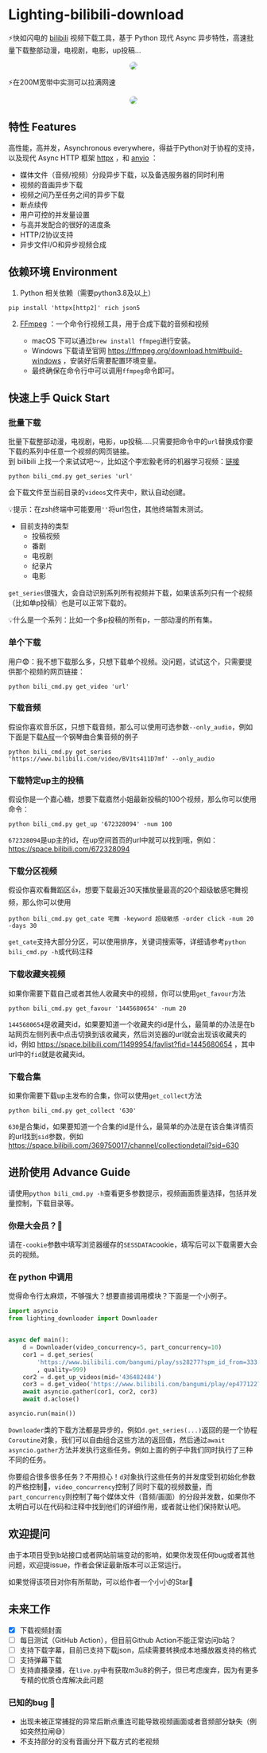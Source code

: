 # Lighting-bilibili-download
⚡️快如闪电的 [bilibili](https://www.bilibili.com/) 视频下载工具，基于 Python 现代 Async 异步特性，高速批量下载整部动漫，电视剧，电影，up投稿...

<div align="center"> <img src='imgs/lighting.gif' style="border-radius: 8px"> </div>

⚡️在200M宽带中实测可以拉满网速

<div align="center"> <img src='imgs/speed.gif' style="border-radius: 8px"> </div>

## 特性 Features
高性能，高并发，Asynchronous everywhere，得益于Python对于协程的支持，以及现代 Async HTTP 框架 [httpx](https://www.python-httpx.org/) ，和 [anyio](https://anyio.readthedocs.io/en/stable/) ：
* 媒体文件（音频/视频）分段异步下载，以及备选服务器的同时利用
* 视频的音画异步下载
* 视频之间乃至任务之间的异步下载
* 断点续传
* 用户可控的并发量设置
* 与高并发配合的很好的进度条
* HTTP/2协议支持
* 异步文件I/O和异步视频合成

## 依赖环境 Environment
1. Python 相关依赖（需要python3.8及以上）
```shell
pip install 'httpx[http2]' rich json5
```
2. [FFmpeg](https://ffmpeg.org/contact.html#MailingLists) ：一个命令行视频工具，用于合成下载的音频和视频

    * macOS 下可以通过`brew install ffmpeg`进行安装。
    * Windows 下载请至官网 https://ffmpeg.org/download.html#build-windows ，安装好后需要配置环境变量。
    * 最终确保在命令行中可以调用`ffmpeg`命令即可。

## 快速上手 Quick Start
### 批量下载
批量下载整部动漫，电视剧，电影，up投稿.....只需要把命令中的`url`替换成你要下载的系列中任意一个视频的网页链接。\
到 bilibili 上找一个来试试吧～，比如这个李宏毅老师的机器学习视频：[链接](https://www.bilibili.com/video/BV1JE411g7XF)
```shell
python bili_cmd.py get_series 'url'
```
会下载文件至当前目录的`videos`文件夹中，默认自动创建。

💡提示：在zsh终端中可能要用`''`将url包住，其他终端暂未测试。
* 目前支持的类型
  * 投稿视频
  * 番剧
  * 电视剧
  * 纪录片
  * 电影

`get_series`很强大，会自动识别系列所有视频并下载，如果该系列只有一个视频（比如单p投稿）也是可以正常下载的。

💡什么是一个系列：比如一个多p投稿的所有p，一部动漫的所有集。
### 单个下载
用户😨：我不想下载那么多，只想下载单个视频。没问题，试试这个，只需要提供那个视频的网页链接：
```shell
python bili_cmd.py get_video 'url'
```
### 下载音频
假设你喜欢音乐区，只想下载音频，那么可以使用可选参数`--only_audio`，例如下面是下载[A叔](https://space.bilibili.com/6075139)一个钢琴曲合集音频的例子
```shell
python bili_cmd.py get_series 'https://www.bilibili.com/video/BV1ts411D7mf' --only_audio
```

### 下载特定up主的投稿

假设你是一个嘉心糖，想要下载嘉然小姐最新投稿的100个视频，那么你可以使用命令：
```shell
python bili_cmd.py get_up '672328094' -num 100
```
`672328094`是up主的id，在up空间首页的url中就可以找到哦，例如： https://space.bilibili.com/672328094

### 下载分区视频
假设你喜欢看舞蹈区👍，想要下载最近30天播放量最高的20个超级敏感宅舞视频，那么你可以使用
```shell
python bili_cmd.py get_cate 宅舞 -keyword 超级敏感 -order click -num 20 -days 30
```
`get_cate`支持大部分分区，可以使用排序，关键词搜索等，详细请参考`python bili_cmd.py -h`或代码注释

### 下载收藏夹视频
如果你需要下载自己或者其他人收藏夹中的视频，你可以使用`get_favour`方法
```shell
python bili_cmd.py get_favour '1445680654' -num 20
```
`1445680654`是收藏夹id，如果要知道一个收藏夹的id是什么，最简单的办法是在b站网页左侧列表中点击切换到该收藏夹，然后浏览器的url就会出现该收藏夹的id，例如 https://space.bilibili.com/11499954/favlist?fid=1445680654 ，其中url中的`fid`就是收藏夹id。

### 下载合集
如果你需要下载up主发布的合集，你可以使用`get_collect`方法
```shell
python bili_cmd.py get_collect '630'
```
`630`是合集id，如果要知道一个合集的id是什么，最简单的办法是在该合集详情页的url找到`sid`参数，例如 https://space.bilibili.com/369750017/channel/collectiondetail?sid=630


## 进阶使用 Advance Guide
请使用`python bili_cmd.py -h`查看更多参数提示，视频画面质量选择，包括并发量控制，下载目录等。
### 你是大会员？🥸
请在`-cookie`参数中填写浏览器缓存的`SESSDATA`cookie，填写后可以下载需要大会员的视频。
### 在 python 中调用
觉得命令行太麻烦，不够强大？想要直接调用模块？下面是一个小例子。
```python
import asyncio
from lighting_downloader import Downloader


async def main():
    d = Downloader(video_concurrency=5, part_concurrency=10)
    cor1 = d.get_series(
        'https://www.bilibili.com/bangumi/play/ss28277?spm_id_from=333.337.0.0'
        , quality=999)
    cor2 = d.get_up_videos(mid='436482484')
    cor3 = d.get_video('https://www.bilibili.com/bangumi/play/ep477122?from_spmid=666.4.0.0')
    await asyncio.gather(cor1, cor2, cor3)
    await d.aclose()

asyncio.run(main())

```
`Downloader`类的下载方法都是异步的，例如`d.get_series(...)`返回的是一个协程`Coroutine`对象，我们可以自由组合这些方法的返回值，然后通过`await asyncio.gather`方法并发执行这些任务。例如上面的例子中我们同时执行了三种不同的任务。

你要组合很多很多任务？不用担心！`d`对象执行这些任务的并发度受到初始化参数的严格控制🫡，`video_concurrency`控制了同时下载的视频数量，而`part_concurrency`则控制了每个媒体文件（音频/画面）的分段并发数，如果你不太明白可以在代码和注释中找到他们的详细作用，或者就让他们保持默认吧。

## 欢迎提问
由于本项目受到b站接口或者网站前端变动的影响，如果你发现任何bug或者其他问题，欢迎提issue，作者会保证最新版本可以正常运行。

如果觉得该项目对你有所帮助，可以给作者一个小小的Star🌟

## 未来工作
- [x] 下载视频封面
- [ ] 每日测试（GitHub Action），但目前Github Action不能正常访问b站？
- [ ] 支持下载字幕，目前已支持下载json，后续需要转换成本地播放器支持的格式
- [ ] 支持弹幕下载
- [ ] 支持直播录播，在`live.py`中有获取m3u8的例子，但已考虑废弃，因为有更多专精的优质仓库解决此问题
### 已知的bug 🤡
* 出现未被正常捕捉的异常后断点重连可能导致视频画面或者音频部分缺失（例如突然拉闸😅）
* 不支持部分的没有音画分开下载方式的老视频
